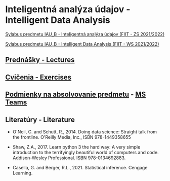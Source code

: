 #  Inteligentná analýza údajov - Intelligent Data Analysis

[Sylabus predmetu IAU_B - Inteligentná analýza údajov (FIIT - ZS 2021/2022)](https://is.stuba.sk/auth/katalog/syllabus.pl?odkud=;zobrazit_sklad=0;zobrazit_obdobi=0;obdobi=;predmet=365279;typ=1;jazyk=2;vystup=1)

[Sylabus predmetu IAU_B - Intelligent Data Analysis (FIIT - WS 2021/2022)](https://is.stuba.sk/auth/katalog/syllabus.pl?odkud=;zobrazit_sklad=0;zobrazit_obdobi=0;obdobi=;predmet=365279;typ=1;jazyk=3;vystup=1)

## [Prednášky - Lectures](https://github.com/FIIT-IAU/2021-2022/tree/master/prednasky)

## [Cvičenia - Exercises](https://github.com/FIIT-IAU/2021-2022/tree/master/cvicenia)

## [Podmienky na absolvovanie predmetu](https://github.com/FIIT-IAU/2021-2022/blob/main/rozne/README.md) - [MS Teams](https://teams.microsoft.com)


Literatúry - Literature
------------

- O'Neil, C. and Schutt, R., 2014. Doing data science: Straight talk from the frontline. O'Reilly Media, Inc., ISBN 978-1449358655

- Shaw, Z.A., 2017. Learn python 3 the hard way: A very simple introduction to the terrifyingly beautiful world of computers and code. Addison-Wesley Professional. ISBN 978-0134692883.

- Casella, G. and Berger, R.L., 2021. Statistical inference. Cengage Learning.

